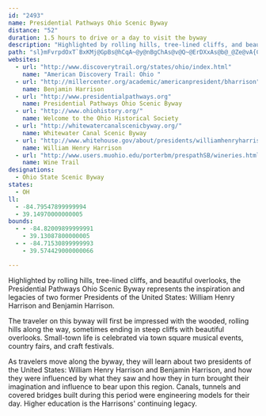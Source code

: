 ```yaml
---
id: "2493"
name: Presidential Pathways Ohio Scenic Byway
distance: "52"
duration: 1.5 hours to drive or a day to visit the byway
description: "Highlighted by rolling hills, tree-lined cliffs, and beautiful overlooks, the Presidential Pathways Ohio Scenic Byway represents the inspiration and legacies of two former Presidents of the United States: William Henry Harrison and Benjamin Harrison."
path: "sl}mFvrpdOxT`BxKMj@GpBs@hCqA~@y@nBgChAs@v@Q~@ErDXxAs@b@_@Ze@vA{ChAyCPeAR{CJW`Ae@~CMfE{Bn@q@rCaFx@_Ch@_An@m@|FyDd@k@X_Ab@cEl@aLrGqXKkAg@e@wEyD_C_BoC{A}Ae@sDsC{IoIsFyEeIcJyCqBcHsKqHoJkHiMyEgHyJ{Ra@k@kC[o@g@eCqEYu@Y_Di@kCOuBKYgDeAy@k@}AyBb@sCfEiHn@_Ao@sHiAiJgE|@sAA_BYcDJ}BXcCrAyAfCu@p@sC`BaAP{A?PfBe_@_B[SgDPuDt@}CbBgHtFwDfDgClDoBxE}HnTcCzH?d@_BzG]nCe@~G?`FPfDnKneA_@@i@P_B`ByAx@iAXmCJcBGuN}AmGe@yMgC_CGsCL}BR{XfEyI~@mEp@_PlAuJpAgCIiFh@iB?iBLuN~AmGfAsBj@sCrA{ExCmI`GsA^aj@SeRLyAYyDgBs@EkF^cErAyBZsGHeHKee@@us@Mj@hOK|@Sd@mGzJ}AzCse@rhAmGnIk@vAkAzEq@~AwE`GwAfCqA|EcAvMY`LKlAqCzMy@lCmD~EgJvTw`Ag@?mPF_T`@mMj@sHX{ATe@pBkBdBaAr@_APq@XuBfBmIbH{Nk@YwCgD{@_B{JqY}DmMYuhAXoUIkAIa@m@eAaAe@yBYc@y@}GwUqFaL}IeXi@kAuF_J[{@E_BPaG\\wBTa@b@{B^qDHox@SyAyBiIsAqD_b@eu@Kw@ca@MoADmCj@_BFeGYoC_@_iAAi@`@y@rGYnAe@hA}AlByBtBgBpBgMhPe@x@Id@?|HI^MPyT?i@UgMIc{AMy@`@gDvCk@?gBeB{@_@qBj@kALs@A_AWy@m@w@YkAOqGDiBPyCfBqCv@eRzBy@XsC|BiClDi@rAcB|FgBxJe@dBUd@oAXYX_AnEYh@]Rec@QgAnEg@vAcCxCmMvUuAzBoS`RgJ`Iq@VsCj@sHnAgADqBGkT_CwF_@qADcAf@_Av@sBhDkL`VkEpJa@|B_@rDi@|Jc@lFYvAc@t@_G|EcN~PiF~IyQ~\\eOb^sN|Sod@|s@_CdDuJtL}KzNeFrHuBvEnA_cFD{yBsxAFayAVsuA_@[gJYe@_@YmCJc@Nu@n@mFnHwDlDeAj@mADy@OqJoFe@q@]uA_@kEO[mEkCk@e@c@MyUbKsPdE_BXaABo}@oBu_AcB{a@e@gVq@chAeA_TEce@]O_CImHXaxAk_@[gc@OiUYePiEcBm@wBeBw@yAq@eBaBaFqAaFoAyCiA}A_BaBoOgMgAg@kAYyBKuMlEqBLwt@iLaGu@sDUiTV}EgAsPyFaIgJaKwM{EqD{@Y{MMwf@uYeM{Hg`@}SmA_@oAMeLKkHDEfAiAjEO|BEhEYlDoAvGSbBKvFO~@mBvGe@tBC|Bn@nFX`Ar@^~@DlFa@|Cr@bCXfGRxBXrGJ|AdBJrAKbHh@pBbDxCbBnIlCxArDGhEn@tHEnBa@~D{GdF_@rCmAfKs@lIvE`DdJcFda@YzOc@zCxBxCHp[I|XBhUxByBxBsAbB_@vDWxELfBYnAo@nO{L~AkCxAsDbCaC|A_@tBMvAHdNfIhCdAhS\\jn@Nh@s@lKcXpBqDz@eArBqA~Ag@fCYnUTvc@JrAWTYNMzGKf_@NHmH"
websites:
  - url: "http://www.discoverytrail.org/states/ohio/index.html"
    name: "American Discovery Trail: Ohio "
  - url: "http://millercenter.org/academic/americanpresident/bharrison"
    name: Benjamin Harrison
  - url: "http://www.presidentialpathways.org"
    name: Presidential Pathways Ohio Scenic Byway
  - url: "http://www.ohiohistory.org/"
    name: Welcome to the Ohio Historical Society
  - url: "http://whitewatercanalscenicbyway.org/"
    name: Whitewater Canal Scenic Byway
  - url: "http://www.whitehouse.gov/about/presidents/williamhenryharrison/"
    name: William Henry Harrison
  - url: "http://www.users.muohio.edu/porterbm/prespathSB/wineries.html"
    name: Wine Trail
designations:
  - Ohio State Scenic Byway
states:
  - OH
ll:
  - -84.79547899999994
  - 39.14970000000005
bounds:
  - - -84.82009899999991
    - 39.13087800000005
  - - -84.71530899999993
    - 39.574429000000066

---
```


Highlighted by rolling hills, tree-lined cliffs, and beautiful overlooks, the Presidential Pathways Ohio Scenic Byway represents the inspiration and legacies of two former Presidents of the United States: William Henry Harrison and Benjamin Harrison.

The traveler on this byway will first be impressed with the wooded, rolling hills along the way, sometimes ending in steep cliffs with beautiful overlooks.  Small-town life is celebrated via town square musical events, country fairs, and craft festivals.

As travelers move along the byway, they will learn about two presidents of the United States: William Henry Harrison and Benjamin Harrison, and how they were influenced by what they saw and how they in turn brought their imagination and influence to bear upon this region.  Canals, tunnels and covered bridges built during this period were engineering models for their day. Higher education is the Harrisons' continuing legacy.
